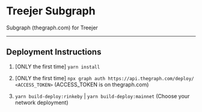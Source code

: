 # Treejer Subgraph

Subgraph (thegraph.com) for Treejer

---

## Deployment Instructions

1. [ONLY the first time] `yarn install`

2. [ONLY the first time] `npx graph auth https://api.thegraph.com/deploy/ <ACCESS_TOKEN>` (ACCESS_TOKEN is on thegraph.com)

3. `yarn build-deploy:rinkeby` | `yarn build-deploy:mainnet` (Choose your network deployment)